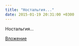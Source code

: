 ```yaml
---
title: "Ностальгия..."
date: 2015-01-19 20:31:00 +0300
---
```


Ностальгия...

[Вложение](https://vk.com/video41076938_170800332)

